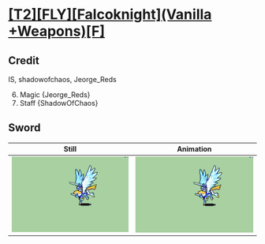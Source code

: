 # [\[T2\]\[FLY\]\[Falcoknight\]\(Vanilla +Weapons\)\[F\]](../)

## Credit

IS, shadowofchaos, Jeorge_Reds

6. Magic {Jeorge_Reds}
7. Staff {ShadowOfChaos}
	
## Sword

| Still | Animation |
| :---: | :-------: |
| ![Sword still](./Sword_000.png) | ![Sword animation](./Sword.gif) |
